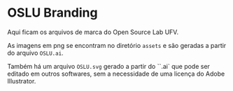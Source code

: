 # OSLU Branding

Aqui ficam os arquivos de marca do Open Source Lab UFV.

As imagens em png se encontram no diretório `assets` e são geradas a partir do arquivo `OSLU.ai`.

Também há um arquivo `OSLU.svg` gerado a partir do ``.ai` que pode ser editado em outros softwares, sem a necessidade de uma licença do Adobe Illustrator.